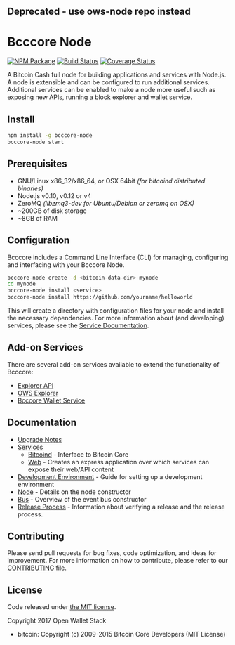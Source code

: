## Deprecated - use ows-node repo instead

Bcccore Node
============

[![NPM Package](https://img.shields.io/npm/v/bcccore-node.svg?style=flat-square)](https://www.npmjs.org/package/bcccore-node)
[![Build Status](https://img.shields.io/travis/owstack/bcccore-node.svg?branch=master&style=flat-square)](https://travis-ci.org/owstack/bcccore-node)
[![Coverage Status](https://img.shields.io/coveralls/owstack/bcccore-node.svg?style=flat-square)](https://coveralls.io/r/owstack/bcccore-node)

A Bitcoin Cash full node for building applications and services with Node.js. A node is extensible and can be configured to run additional services.  Additional services can be enabled to make a node more useful such as exposing new APIs, running a block explorer and wallet service.

## Install

```bash
npm install -g bcccore-node
bcccore-node start
```

## Prerequisites

- GNU/Linux x86_32/x86_64, or OSX 64bit *(for bitcoind distributed binaries)*
- Node.js v0.10, v0.12 or v4
- ZeroMQ *(libzmq3-dev for Ubuntu/Debian or zeromq on OSX)*
- ~200GB of disk storage
- ~8GB of RAM

## Configuration

Bcccore includes a Command Line Interface (CLI) for managing, configuring and interfacing with your Bcccore Node.

```bash
bcccore-node create -d <bitcoin-data-dir> mynode
cd mynode
bcccore-node install <service>
bcccore-node install https://github.com/yourname/helloworld
```

This will create a directory with configuration files for your node and install the necessary dependencies. For more information about (and developing) services, please see the [Service Documentation](docs/services.md).

## Add-on Services

There are several add-on services available to extend the functionality of Bcccore:

- [Explorer API](https://github.com/owstack/bcccore-explorer-api)
- [OWS Explorer](https://github.com/owstack/ows-explorer)
- [Bcccore Wallet Service](https://github.com/owstack/bcccore-wallet-service)

## Documentation

- [Upgrade Notes](docs/upgrade.md)
- [Services](docs/services.md)
  - [Bitcoind](docs/services/bitcoind.md) - Interface to Bitcoin Core
  - [Web](docs/services/web.md) - Creates an express application over which services can expose their web/API content
- [Development Environment](docs/development.md) - Guide for setting up a development environment
- [Node](docs/node.md) - Details on the node constructor
- [Bus](docs/bus.md) - Overview of the event bus constructor
- [Release Process](docs/release.md) - Information about verifying a release and the release process.

## Contributing

Please send pull requests for bug fixes, code optimization, and ideas for improvement. For more information on how to contribute, please refer to our [CONTRIBUTING](https://github.com/owstack/bcccore/blob/master/CONTRIBUTING.md) file.

## License

Code released under [the MIT license](https://github.com/owstack/bcccore-node/blob/master/LICENSE).

Copyright 2017 Open Wallet Stack

- bitcoin: Copyright (c) 2009-2015 Bitcoin Core Developers (MIT License)
